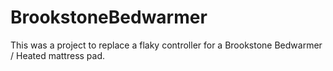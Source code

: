 # BrookstoneBedwarmer
This was a project to replace a flaky controller for a Brookstone Bedwarmer / Heated mattress pad.
